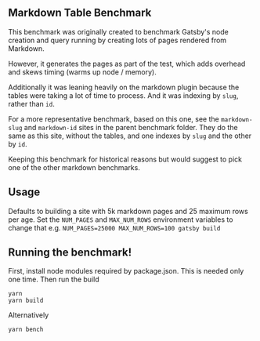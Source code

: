 ## Markdown Table Benchmark

This benchmark was originally created to benchmark Gatsby's node creation and query running by creating lots of pages rendered from Markdown.

However, it generates the pages as part of the test, which adds overhead and skews timing (warms up node / memory).

Additionally it was leaning heavily on the markdown plugin because the tables were taking a lot of time to process. And it was indexing by `slug`, rather than `id`.

For a more representative benchmark, based on this one, see the `markdown-slug` and `markdown-id` sites in the parent benchmark folder. They do the same as this site, without the tables, and one indexes by `slug` and the other by `id`.

Keeping this benchmark for historical reasons but would suggest to pick one of the other markdown benchmarks.

## Usage

Defaults to building a site with 5k markdown pages and 25 maximum rows per age. Set the `NUM_PAGES` and `MAX_NUM_ROWS` environment variables to change that e.g. `NUM_PAGES=25000 MAX_NUM_ROWS=100 gatsby build`

## Running the benchmark!

First, install node modules required by package.json. This is needed only one time. Then run the build

```shell
yarn
yarn build
```

Alternatively

```shell
yarn bench
```
